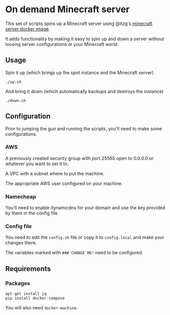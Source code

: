 # On demand Minecraft server
This set of scripts spins up a Minecraft server using @itzg's [minecraft server
docker image](https://github.com/itzg/dockerfiles/tree/master/minecraft-server).

It adds functionality by making it easy to spin up and down a server without
loosing server configurations or your Minecraft world.

## Usage
Spin it up (which brings up the spot instance and the Minecraft server)
```
./up.sh
```
And bring it down (which automatically backups and destroys the instance)
```
./down.sh
```

## Configuration
Prior to jumping the gun and running the scripts, you'll need to make some
configurations.

### AWS
A previously created security group with port 25565 open to 0.0.0.0 or whatever
you want to set it to.

A VPC with a subnet where to put the machine.

The appropriate AWS user configured on your machine.

### Namecheap
You'll need to enable dynamicdns for your domain and use the key provided by
them in the config file.

### Config file
You need to edit the `config.sh` file or copy it to `config.local` and make your
changes there.

The variables marked with `### CHANGE ME!` need to be configured.

## Requirements
### Packages
```
apt-get install jq
pip install docker-compose
```
You will also need `docker-machine`.
